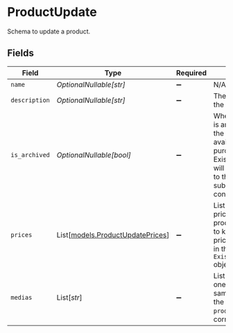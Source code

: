 # ProductUpdate

Schema to update a product.


## Fields

| Field                                                                                                                                                                                                   | Type                                                                                                                                                                                                    | Required                                                                                                                                                                                                | Description                                                                                                                                                                                             |
| ------------------------------------------------------------------------------------------------------------------------------------------------------------------------------------------------------- | ------------------------------------------------------------------------------------------------------------------------------------------------------------------------------------------------------- | ------------------------------------------------------------------------------------------------------------------------------------------------------------------------------------------------------- | ------------------------------------------------------------------------------------------------------------------------------------------------------------------------------------------------------- |
| `name`                                                                                                                                                                                                  | *OptionalNullable[str]*                                                                                                                                                                                 | :heavy_minus_sign:                                                                                                                                                                                      | N/A                                                                                                                                                                                                     |
| `description`                                                                                                                                                                                           | *OptionalNullable[str]*                                                                                                                                                                                 | :heavy_minus_sign:                                                                                                                                                                                      | The description of the product.                                                                                                                                                                         |
| `is_archived`                                                                                                                                                                                           | *OptionalNullable[bool]*                                                                                                                                                                                | :heavy_minus_sign:                                                                                                                                                                                      | Whether the product is archived. If `true`, the product won't be available for purchase anymore. Existing customers will still have access to their benefits, and subscriptions will continue normally. |
| `prices`                                                                                                                                                                                                | List[[models.ProductUpdatePrices](../models/productupdateprices.md)]                                                                                                                                    | :heavy_minus_sign:                                                                                                                                                                                      | List of available prices for this product. If you want to keep existing prices, include them in the list as an `ExistingProductPrice` object.                                                           |
| `medias`                                                                                                                                                                                                | List[*str*]                                                                                                                                                                                             | :heavy_minus_sign:                                                                                                                                                                                      | List of file IDs. Each one must be on the same organization as the product, of type `product_media` and correctly uploaded.                                                                             |